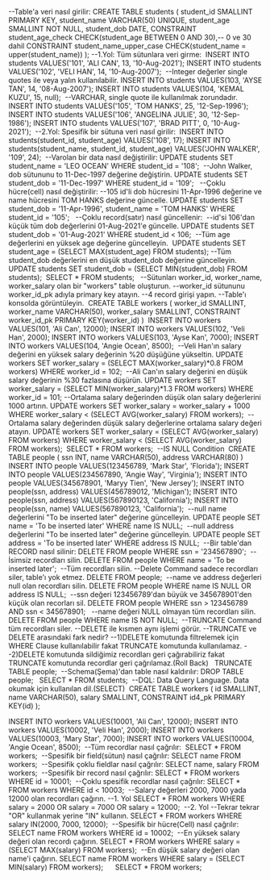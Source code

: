 --Table'a veri nasıl girilir:
CREATE TABLE students
(
    student_id SMALLINT PRIMARY KEY,
    student_name VARCHAR(50) UNIQUE,
    student_age SMALLINT NOT NULL,
    student_dob DATE,
    CONSTRAINT student_age_check CHECK(student_age BETWEEN 0 AND 30),-- 0 ve 30 dahil
    CONSTRAINT student_name_upper_case CHECK(student_name = upper(student_name))
);
​
--1.Yol: Tüm sütunlara veri girme:
​
INSERT INTO students VALUES('101', 'ALI CAN', 13, '10-Aug-2021');
INSERT INTO students VALUES('102', 'VELI HAN', 14, '10-Aug-2007');
​
--Integer değerler single quotes ile veya yalın kullanılabilir.
INSERT INTO students VALUES(103, 'AYSE TAN', 14, '08-Aug-2007');
INSERT INTO students VALUES(104, 'KEMAL KUZU', 15, null);
​
--VARCHAR, single quote ile kullanılmak zorundadır.
INSERT INTO students VALUES('105', 'TOM HANKS', 25, '12-Sep-1996');
​
INSERT INTO students VALUES('106', 'ANGELINA JULIE', 30, '12-Sep-1986');
INSERT INTO students VALUES('107', 'BRAD PITT', 0, '10-Aug-2021');
​
--2.Yol: Spesifik bir sütuna veri nasıl girilir:
​
INSERT INTO students(student_id, student_age) VALUES('108', 17);
INSERT INTO students(student_name, student_id, student_age) VALUES('JOHN WALKER', '109', 24);
​
--Varolan bir data nasıl değiştirilir:
UPDATE students
SET student_name = 'LEO OCEAN'
WHERE student_id = '108';
​
--John Walker, dob sütununu to 11-Dec-1997 değerine değiştirin.
UPDATE students
SET student_dob = '11-Dec-1997'
WHERE student_id = '109';
​
​
--Çoklu hücre(cell) nasıl değiştirilir:
--105 id'li dob hücresini 11-Apr-1996 değerine ve name hücresini  TOM HANKS değerine güncelle.
UPDATE students
SET student_dob = '11-Apr-1996',
    student_name = 'TOM HANKS'
WHERE student_id = '105';
​
​
--Çoklu record(satır) nasıl güncellenir:
​
--id'si 106'dan küçük tüm dob değerlerini 01-Aug-2021'e güncelle.
UPDATE students
SET student_dob = '01-Aug-2021'
WHERE student_id < 106;
​
​
--Tüm age değerlerini en yüksek age değerine güncelleyin.
​
UPDATE students
SET  student_age = (SELECT MAX(student_age) FROM students);
​
--Tüm student_dob değerlerini en düşük student_dob değerine güncelleyin.
​
UPDATE students
SET student_dob = (SELECT MIN(student_dob) FROM students);
​
SELECT * FROM students;
​
​
--Sütunları worker_id, worker_name, worker_salary olan bir "workers" table oluşturun.
--worker_id sütununu worker_id_pk adıyla primary key atayın.
--4 record girişi yapın.
--Table'ı konsolda görüntüleyin.
​
CREATE TABLE workers
(
worker_id SMALLINT,
worker_name VARCHAR(50),
worker_salary SMALLINT,
CONSTRAINT worker_id_pk PRIMARY KEY(worker_id)
)
​
INSERT INTO workers VALUES(101, 'Ali Can', 12000);
INSERT INTO workers VALUES(102, 'Veli Han', 2000);
INSERT INTO workers VALUES(103, 'Ayse Kan', 7000);
INSERT INTO workers VALUES(104, 'Angie Ocean', 8500);
​
--Veli Han'ın salary değerini en yüksek salary değerinin %20 düşüğüne yükseltin.
UPDATE workers
SET worker_salary = (SELECT MAX(worker_salary)*0.8 FROM workers)
WHERE worker_id = 102;
​
--Ali Can'ın salary değerini en düşük salary değerinin %30 fazlasına düşürün.
UPDATE workers
SET worker_salary = (SELECT MIN(worker_salary)*1.3 FROM workers)
WHERE worker_id = 101;
​
--Ortalama salary değerinden düşük olan salary değerlerini 1000 artırın.
UPDATE workers
SET worker_salary = worker_salary + 1000
WHERE worker_salary < (SELECT AVG(worker_salary) FROM workers);
​
--Ortalama salary değerinden düşük salary değerlerine ortalama salary değeri atayın.
UPDATE workers
SET worker_salary = (SELECT AVG(worker_salary) FROM workers)
WHERE worker_salary < (SELECT AVG(worker_salary) FROM workers);
​
SELECT * FROM workers;
​
--IS NULL Condition
​
CREATE TABLE people
(
ssn INT,
name VARCHAR(50),
address VARCHAR(80)
)
​
INSERT INTO people VALUES(123456789, 'Mark Star', 'Florida');
INSERT INTO people VALUES(234567890, 'Angie Way', 'Virginia');
INSERT INTO people VALUES(345678901, 'Maryy Tien', 'New Jersey');
INSERT INTO people(ssn, address) VALUES(456789012, 'Michigan');
INSERT INTO people(ssn, address) VALUES(567890123, 'California');
INSERT INTO people(ssn, name) VALUES(567890123, 'California');
​
--null name değerlerini "To be inserted later" değerine güncelleyin.
UPDATE people
SET name = 'To be inserted later'
WHERE name IS NULL;
​
--null address değerlerini "To be inserted later" değerine güncelleyin.
UPDATE people
SET address = 'To be inserted later'
WHERE address IS NULL;
​
--Bir table'dan RECORD nasıl silinir:
DELETE FROM people
WHERE ssn = '234567890';
​
--İsimsiz recordları silin.
DELETE FROM people
WHERE name = 'To be inserted later';
​
--Tüm recordları silin.
--Delete Command sadece recordları siler, table'ı yok etmez.
DELETE FROM people;
​
--name ve address değerleri null olan recordları silin.
DELETE FROM people
WHERE name IS NULL OR address IS NULL;
​
--ssn değeri 123456789'dan büyük ve 345678901'den küçük olan recorları sil.
DELETE FROM people
WHERE ssn > 123456789 AND ssn < 345678901;
​
​
--name değeri NULL olmayan tüm recordları silin.
DELETE FROM people
WHERE name IS NOT NULL;
​
--TRUNCATE Command tüm recordları siler.
--DELETE ile kısmen aynı işlemi görür.
​
--TRUNCATE ve DELETE arasındaki fark nedir?
--1)DELETE komutunda filtrelemek için WHERE Clause kullanılabilir fakat TRUNCATE komutunda kullanılamaz.
--2)DELETE komutunda sildiğimiz recordları geri çağırabiliriz fakat TRUNCATE komutunda recordlar geri çağrılamaz.(Roll Back)
​
​
TRUNCATE TABLE people;
​
--Schema(Şema)'dan table nasıl kaldırılır:
DROP TABLE people;
​
​
SELECT * FROM students;
​
--DQL: Data Query Language. Data okumak için kullanılan dil.(SELECT)
​
CREATE TABLE workers
(
    id SMALLINT,
    name VARCHAR(50),
    salary SMALLINT,
    CONSTRAINT id4_pk PRIMARY KEY(id)
);

INSERT INTO workers VALUES(10001, 'Ali Can', 12000);
INSERT INTO workers VALUES(10002, 'Veli Han', 2000);
INSERT INTO workers VALUES(10003, 'Mary Star', 7000);
INSERT INTO workers VALUES(10004, 'Angie Ocean', 8500);
​
--Tüm recordlar nasıl çağrılır:
​
SELECT *
FROM workers;
​
--Spesifik bir field(sütun) nasıl çağrılır:
SELECT name
FROM workers;
​
--Spesifik çoklu fieldlar nasıl çağrılır:
SELECT name, salary
FROM workers;
​
--Spesifik bir record nasıl çağrılır:
SELECT *
FROM workers
WHERE id = 10001;
​
--Çoklu spesifik recordlar nasıl çağrılır:
SELECT *
FROM workers
WHERE id < 10003;
​
--Salary değerleri 2000, 7000 yada 12000 olan recordları çağırın.
--1. Yol
SELECT *
FROM workers
WHERE salary = 2000 OR salary = 7000 OR salary = 12000;
​
--2. Yol
--Tekrar tekrar "OR" kullanmak yerine "IN" kullanın.
SELECT *
FROM workers
WHERE salary IN(2000, 7000, 12000);
​
--Spesifik bir hücre(Cell) nasıl çağrılır:
SELECT name
FROM workers
WHERE id = 10002;
​
--En yüksek salary değeri olan recordı çağırın.
SELECT *
FROM workers
WHERE salary = (SELECT MAX(salary) FROM workers);
​
--En düşük salary değeri olan name'i çağırın.
SELECT name
FROM workers
WHERE salary = (SELECT MIN(salary) FROM workers);
​
​
​
​
​
SELECT *
FROM workers;
